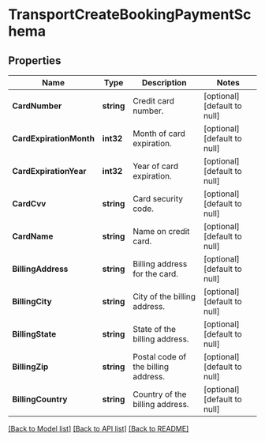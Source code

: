 # TransportCreateBookingPaymentSchema

## Properties
Name | Type | Description | Notes
------------ | ------------- | ------------- | -------------
**CardNumber** | **string** | Credit card number. | [optional] [default to null]
**CardExpirationMonth** | **int32** | Month of card expiration. | [optional] [default to null]
**CardExpirationYear** | **int32** | Year of card expiration. | [optional] [default to null]
**CardCvv** | **string** | Card security code. | [optional] [default to null]
**CardName** | **string** | Name on credit card. | [optional] [default to null]
**BillingAddress** | **string** | Billing address for the card. | [optional] [default to null]
**BillingCity** | **string** | City of the billing address. | [optional] [default to null]
**BillingState** | **string** | State of the billing address. | [optional] [default to null]
**BillingZip** | **string** | Postal code of the billing address. | [optional] [default to null]
**BillingCountry** | **string** | Country of the billing address. | [optional] [default to null]

[[Back to Model list]](../README.md#documentation-for-models) [[Back to API list]](../README.md#documentation-for-api-endpoints) [[Back to README]](../README.md)

